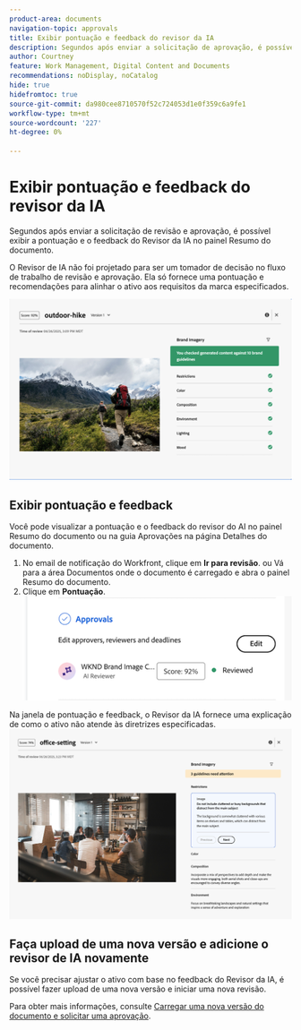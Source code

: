 ```yaml
---
product-area: documents
navigation-topic: approvals
title: Exibir pontuação e feedback do revisor da IA
description: Segundos após enviar a solicitação de aprovação, é possível exibir a pontuação e o feedback do Revisor da IA no painel Resumo do documento.
author: Courtney
feature: Work Management, Digital Content and Documents
recommendations: noDisplay, noCatalog
hide: true
hidefromtoc: true
source-git-commit: da980cee8710570f52c724053d1e0f359c6a9fe1
workflow-type: tm+mt
source-wordcount: '227'
ht-degree: 0%

---
```



# Exibir pontuação e feedback do revisor da IA

Segundos após enviar a solicitação de revisão e aprovação, é possível exibir a pontuação e o feedback do Revisor da IA no painel Resumo do documento.

O Revisor de IA não foi projetado para ser um tomador de decisão no fluxo de trabalho de revisão e aprovação. Ela só fornece uma pontuação e recomendações para alinhar o ativo aos requisitos da marca especificados.

![Comentários do revisor de IA](assets/ai-reviewer-feedback.png)

## Exibir pontuação e feedback

Você pode visualizar a pontuação e o feedback do revisor do AI no painel Resumo do documento ou na guia Aprovações na página Detalhes do documento.

1. No email de notificação do Workfront, clique em **Ir para revisão**.
ou
Vá para a área Documentos onde o documento é carregado e abra o painel Resumo do documento.
1. Clique em **Pontuação**.
   ![exibir pontuação do documento](assets/view-score.png)

Na janela de pontuação e feedback, o Revisor da IA fornece uma explicação de como o ativo não atende às diretrizes especificadas.
![O feedback do revisor da IA precisa de atenção](assets/ai-reviewer-needs-attention.png)

## Faça upload de uma nova versão e adicione o revisor de IA novamente

Se você precisar ajustar o ativo com base no feedback do Revisor da IA, é possível fazer upload de uma nova versão e iniciar uma nova revisão.

Para obter mais informações, consulte [Carregar uma nova versão do documento e solicitar uma aprovação](/help/quicksilver/review-and-approve-work/document-reviews-and-approvals/manage-document-approvals/upload-new-doc-version.md).